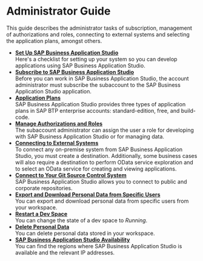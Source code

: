 <!-- loio545ba7d9b3034679b7ea08bc36617c6c -->

# Administrator Guide

This guide describes the administrator tasks of subscription, management of authorizations and roles, connecting to external systems and selecting the application plans, amongst others.

-   **[Set Up SAP Business Application Studio](set-up-sap-business-application-studio-19611dd.md "Here's a checklist for setting up your system so you can develop applications using
			SAP Business Application Studio.")**  
Here's a checklist for setting up your system so you can develop applications using SAP Business Application Studio.
-   **[Subscribe to SAP Business Application Studio](subscribe-to-sap-business-application-studio-6331319.md "Before you can work in SAP Business Application Studio, the account administrator
		must subscribe the subaccount to the SAP Business Application Studio application.")**  
Before you can work in SAP Business Application Studio, the account administrator must subscribe the subaccount to the SAP Business Application Studio application.
-   **[Application Plans](application-plans-2c72917.md "SAP Business Application Studio provides three types of application plans in SAP BTP enterprise accounts: standard-edition, free, and build-code.")**  
SAP Business Application Studio provides three types of application plans in SAP BTP enterprise accounts: standard-edition, free, and build-code.
-   **[Manage Authorizations and Roles](manage-authorizations-and-roles-01e69c5.md "The subaccount administrator can assign the user a role for developing with SAP Business Application Studio or for managing
		data.")**  
The subaccount administrator can assign the user a role for developing with SAP Business Application Studio or for managing data.
-   **[Connecting to External Systems](connecting-to-external-systems-7e49887.md " To connect any on-premise system from SAP Business Application Studio, you must create a
		destination. Additionally, some business cases will also require a destination to perform
		OData service exploration and to select an OData service for creating and viewing
		applications.")**  
 To connect any on-premise system from SAP Business Application Studio, you must create a destination. Additionally, some business cases will also require a destination to perform OData service exploration and to select an OData service for creating and viewing applications.
-   **[Connect to Your Git Source Control System](connect-to-your-git-source-control-system-e7a42bc.md "SAP Business Application Studio allows you to
		connect to public and corporate repositories.")**  
SAP Business Application Studio allows you to connect to public and corporate repositories.
-   **[Export and Download Personal Data from Specific Users](export-and-download-personal-data-from-specific-users-8091e47.md "You can export and download personal data from specific users from your workspace. ")**  
You can export and download personal data from specific users from your workspace.
-   **[Restart a Dev Space](restart-a-dev-space-1f54583.md "You can change the state of a dev space to Running.")**  
You can change the state of a dev space to *Running*.
-   **[Delete Personal Data](delete-personal-data-03da2fa.md "You can delete personal data stored in your workspace.")**  
You can delete personal data stored in your workspace.
-   **[SAP Business Application Studio Availability](sap-business-application-studio-availability-8509485.md "You can find the regions where SAP Business Application Studio is available and the
		relevant IP addresses.")**  
You can find the regions where SAP Business Application Studio is available and the relevant IP addresses.

